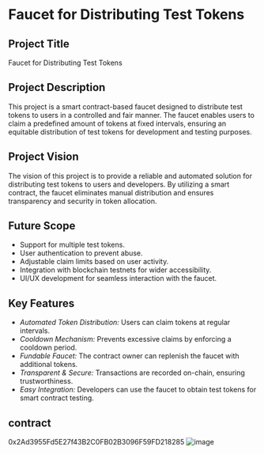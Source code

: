 # Faucet for Distributing Test Tokens

## Project Title
Faucet for Distributing Test Tokens

## Project Description
This project is a smart contract-based faucet designed to distribute test tokens to users in a controlled and fair manner. The faucet enables users to claim a predefined amount of tokens at fixed intervals, ensuring an equitable distribution of test tokens for development and testing purposes.

## Project Vision
The vision of this project is to provide a reliable and automated solution for distributing test tokens to users and developers. By utilizing a smart contract, the faucet eliminates manual distribution and ensures transparency and security in token allocation.

## Future Scope
- Support for multiple test tokens.
- User authentication to prevent abuse.
- Adjustable claim limits based on user activity.
- Integration with blockchain testnets for wider accessibility.
- UI/UX development for seamless interaction with the faucet.

## Key Features
- *Automated Token Distribution:* Users can claim tokens at regular intervals.
- *Cooldown Mechanism:* Prevents excessive claims by enforcing a cooldown period.
- *Fundable Faucet:* The contract owner can replenish the faucet with additional tokens.
- *Transparent & Secure:* Transactions are recorded on-chain, ensuring trustworthiness.
- *Easy Integration:* Developers can use the faucet to obtain test tokens for smart contract testing.
## contract
0x2Ad3955Fd5E27f43B2C0FB02B3096F59FD218285
![image](https://github.com/user-attachments/assets/23636d7d-92de-4473-8bca-9149c01c2f69)



